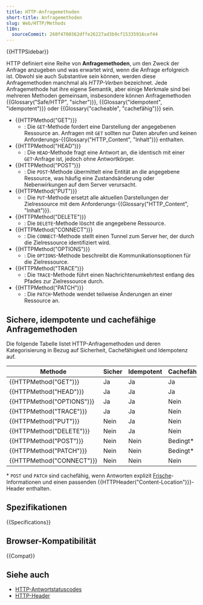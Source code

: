 ```yaml
---
title: HTTP-Anfragemethoden
short-title: Anfragemethoden
slug: Web/HTTP/Methods
l10n:
  sourceCommit: 260f4700362dffe26227ad3b9cf15335916cef44
---
```


{{HTTPSidebar}}

HTTP definiert eine Reihe von **Anfragemethoden**, um den Zweck der Anfrage anzugeben und was erwartet wird, wenn die Anfrage erfolgreich ist. Obwohl sie auch Substantive sein können, werden diese Anfragemethoden manchmal als _HTTP-Verben_ bezeichnet. Jede Anfragemethode hat ihre eigene Semantik, aber einige Merkmale sind bei mehreren Methoden gemeinsam, insbesondere können Anfragemethoden {{Glossary("Safe/HTTP", "sicher")}}, {{Glossary("idempotent", "idempotent")}} oder {{Glossary("cacheable", "cachefähig")}} sein.

- {{HTTPMethod("GET")}}
  - : Die `GET`-Methode fordert eine Darstellung der angegebenen Ressource an. Anfragen mit `GET` sollten nur Daten abrufen und keinen Anforderungs-{{Glossary("HTTP_Content", "Inhalt")}} enthalten.
- {{HTTPMethod("HEAD")}}
  - : Die `HEAD`-Methode fragt eine Antwort an, die identisch mit einer `GET`-Anfrage ist, jedoch ohne Antwortkörper.
- {{HTTPMethod("POST")}}
  - : Die `POST`-Methode übermittelt eine Entität an die angegebene Ressource, was häufig eine Zustandsänderung oder Nebenwirkungen auf dem Server verursacht.
- {{HTTPMethod("PUT")}}
  - : Die `PUT`-Methode ersetzt alle aktuellen Darstellungen der Zielressource mit dem Anforderungs-{{Glossary("HTTP_Content", "Inhalt")}}.
- {{HTTPMethod("DELETE")}}
  - : Die `DELETE`-Methode löscht die angegebene Ressource.
- {{HTTPMethod("CONNECT")}}
  - : Die `CONNECT`-Methode stellt einen Tunnel zum Server her, der durch die Zielressource identifiziert wird.
- {{HTTPMethod("OPTIONS")}}
  - : Die `OPTIONS`-Methode beschreibt die Kommunikationsoptionen für die Zielressource.
- {{HTTPMethod("TRACE")}}
  - : Die `TRACE`-Methode führt einen Nachrichtenumkehrtest entlang des Pfades zur Zielressource durch.
- {{HTTPMethod("PATCH")}}
  - : Die `PATCH`-Methode wendet teilweise Änderungen an einer Ressource an.

## Sichere, idempotente und cachefähige Anfragemethoden

Die folgende Tabelle listet HTTP-Anfragemethoden und deren Kategorisierung in Bezug auf Sicherheit, Cachefähigkeit und Idempotenz auf.

| Methode                   | Sicher | Idempotent | Cachefähig |
| ------------------------- | ------ | ---------- | ---------- |
| {{HTTPMethod("GET")}}     | Ja     | Ja         | Ja         |
| {{HTTPMethod("HEAD")}}    | Ja     | Ja         | Ja         |
| {{HTTPMethod("OPTIONS")}} | Ja     | Ja         | Nein       |
| {{HTTPMethod("TRACE")}}   | Ja     | Ja         | Nein       |
| {{HTTPMethod("PUT")}}     | Nein   | Ja         | Nein       |
| {{HTTPMethod("DELETE")}}  | Nein   | Ja         | Nein       |
| {{HTTPMethod("POST")}}    | Nein   | Nein       | Bedingt\*  |
| {{HTTPMethod("PATCH")}}   | Nein   | Nein       | Bedingt\*  |
| {{HTTPMethod("CONNECT")}} | Nein   | Nein       | Nein       |

\* `POST` und `PATCH` sind cachefähig, wenn Antworten explizit [Frische](/de/docs/Web/HTTP/Caching)-Informationen und einen passenden {{HTTPHeader("Content-Location")}}-Header enthalten.

## Spezifikationen

{{Specifications}}

## Browser-Kompatibilität

{{Compat}}

## Siehe auch

- [HTTP-Antwortstatuscodes](/de/docs/Web/HTTP/Status)
- [HTTP-Header](/de/docs/Web/HTTP/Headers)
